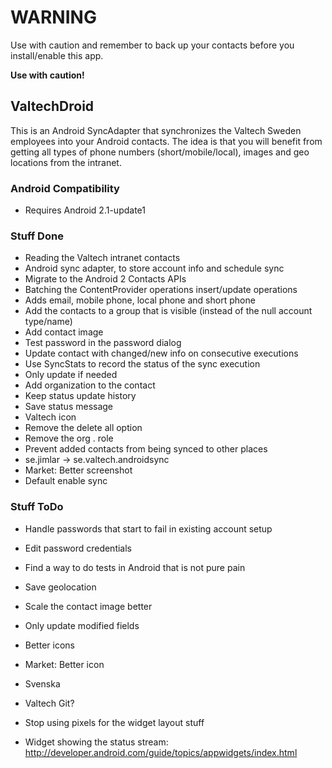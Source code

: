 # WARNING
Use with caution and remember to back up your contacts before you install/enable this app.

**Use with caution!**

## ValtechDroid
This is an Android SyncAdapter that synchronizes the Valtech Sweden employees into your Android contacts.
The idea is that you will benefit from getting all types of phone numbers (short/mobile/local), images and geo locations from the intranet.

### Android Compatibility
* Requires Android 2.1-update1

### Stuff Done
* Reading the Valtech intranet contacts
* Android sync adapter, to store account info and schedule sync
* Migrate to the Android 2 Contacts APIs
* Batching the ContentProvider operations insert/update operations
* Adds email, mobile phone, local phone and short phone
* Add the contacts to a group that is visible (instead of the null account type/name)
* Add contact image
* Test password in the password dialog
* Update contact with changed/new info on consecutive executions
* Use SyncStats to record the status of the sync execution
* Only update if needed
* Add organization to the contact
* Keep status update history
* Save status message
* Valtech icon
* Remove the delete all option
* Remove the org . role
* Prevent added contacts from being synced to other places
* se.jimlar -> se.valtech.androidsync
* Market: Better screenshot
* Default enable sync

 ### Stuff ToDo
* Handle passwords that start to fail in existing account setup
* Edit password credentials
* Find a way to do tests in Android that is not pure pain
* Save geolocation
* Scale the contact image better
* Only update modified fields
* Better icons
* Market: Better icon
* Svenska
* Valtech Git?
* Stop using pixels for the widget layout stuff

* Widget showing the status stream: http://developer.android.com/guide/topics/appwidgets/index.html